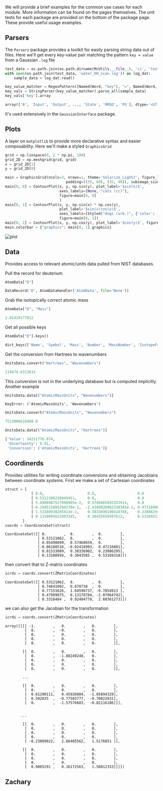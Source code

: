 
We will provide a brief examples for the common use cases for each module.
More information can be found on the pages themselves.
The unit tests for each package are provided on the bottom of the package page.
These provide useful usage examples.

## Parsers

The `Parsers` package provides a toolkit for easily parsing string data out of files.
Here we'll get every key-value pair matching the pattern `key = value` from a Gaussian `.log` file

<div class="card in-out-block" markdown="1" id="Markdown_code">

```python
test_data = os.path.join(os.path.dirname(McUtils.__file__), 'ci', 'tests', 'TestData')
with open(os.path.join(test_data, 'water_OH_scan.log')) as log_dat:
    sample_data = log_dat.read()

key_value_matcher = RegexPattern([Named(Word, "key"), "=", Named(Word, "value")])
key_vals = StringParser(key_value_matcher).parse_all(sample_data)
key_vals['key'].array
```

<div class="card-body out-block" markdown="1">

```python
array(['0', 'Input', 'Output', ..., 'State', 'RMSD', 'PG'], dtype='<U7')
```

</div>
</div>

It's used extensively in the `GaussianInterface` package.

## Plots

A layer on `matplotlib` to provide more declarative syntax and easier composability.
Here we'll make a styled `GraphicsGrid`

<div class="card in-out-block" markdown="1">

```python
grid = np.linspace(0, 2 * np.pi, 100)
grid_2D = np.meshgrid(grid, grid)
x = grid_2D[1]
y = grid_2D[0]

main = GraphicsGrid(ncols=3, nrows=1, theme='Solarize_Light2', figure_label='my beuatufil triptych',
                            padding=((35, 60), (35, 40)), subimage_size=300)
main[0, 0] = ContourPlot(x, y, np.sin(y), plot_label='$sin(x)$',
                         axes_labels=[None, "cats (cc)"],
                         figure=main[0, 0]
                         )
main[0, 1] = ContourPlot(x, y, np.sin(x) * np.cos(y),
                         plot_label='$sin(x)cos(y)$',
                         axes_labels=[Styled("dogs (arb.)", {'color': 'red'}), None],
                         figure=main[0, 1])
main[0, 2] = ContourPlot(x, y, np.cos(y), plot_label='$cos(y)$', figure=main[0, 2])
main.colorbar = {"graphics": main[0, 1].graphics}
```

<div class="card-body out-block" markdown="1">

![plot](/McUtils/img/McUtils_GraphicsGrid_1.png)
</div>
</div>

## Data

Provides access to relevant atomic/units data pulled from NIST databases.

Pull the record for deuterium

<div class="card in-out-block" markdown="1">

```python
AtomData["D"]
```

<div class="card-body out-block" markdown="1">

```python
DataRecord('D', AtomDataHandler('AtomData', file='None'))
```

</div>
</div>

Grab the isotopically correct atomic mass

<div class="card in-out-block" markdown="1">

```python
AtomData["D", "Mass"]
```

<div class="card-body out-block" markdown="1">

```python
2.01410177812
```

</div>
</div>

Get all possible keys

<div class="card in-out-block" markdown="1">

```python
AtomData["D"].keys()
```

<div class="card-body out-block" markdown="1">

```python
dict_keys(['Name', 'Symbol', 'Mass', 'Number', 'MassNumber', 'IsotopeFraction', 'CanonicalName', 'CanonicalSymbol', 'ElementName', 'ElementSymbol', 'IconColor', 'IconRadius', 'PrimaryIsotope', 'StandardAtomicWeights'])
```

</div>
</div>

Get the conversion from Hartrees to wavenumbers

<div class="card in-out-block" markdown="1">

```python
UnitsData.convert("Hartrees", "Wavenumbers")
```

<div class="card-body out-block" markdown="1">

```python
219474.6313632
```

</div>
</div>

This conversion is not in the underlying database but is computed implicitly.
Another example

<div class="card in-out-block" markdown="1">

```python
UnitsData.data[("AtomicMassUnits", "Wavenumbers")]
```

<div class="card-body out-block" markdown="1">

```lang-none
KeyError: ('AtomicMassUnits', 'Wavenumbers')
```

</div>
</div>

<div class="card in-out-block" markdown="1">

```python
UnitsData.convert("AtomicMassUnits", "Wavenumbers")
```

<div class="card-body out-block" markdown="1">

```python
7513006610400.0
```

</div>
</div>

<div class="card in-out-block" markdown="1">

```python
UnitsData.data[("AtomicMassUnits", "Hartrees")]
```

<div class="card-body out-block" markdown="1">

```python
{'Value': 34231776.874,
 'Uncertainty': 0.01,
 'Conversion': ('AtomicMassUnits', 'Hartrees')}
```

</div>
</div>

## Coordinerds

Provides utilities for writing coordinate conversions and obtaining Jacobians between coordinate systems.
First we make a set of Cartesian coordinates

<div class="card in-out-block" markdown="1">

```python
struct = [
            [ 0.0,                    0.0,                   0.0                ],
            [ 0.5312106220949451,     0.0,                   0.0                ],
            [ 5.4908987527698905e-2,  0.5746865893353914,    0.0                ],
            [-6.188515885294378e-2,  -2.4189926062338385e-2, 0.4721688095375285 ],
            [ 1.53308938205413e-2,    0.3833690190410768,    0.23086294551212294],
            [ 0.1310095622893345,     0.30435650497612,      0.5316931774973834 ]
        ]
coords = CoordinateSet(struct)
```

<div class="card-body out-block" markdown="1">

```lang-none
CoordinateSet([[ 0.        ,  0.        ,  0.        ],
               [ 0.53121062,  0.        ,  0.        ],
               [ 0.05490899,  0.57468659,  0.        ],
               [-0.06188516, -0.02418993,  0.47216881],
               [ 0.01533089,  0.38336902,  0.23086295],
               [ 0.13100956,  0.3043565 ,  0.53169318]])
```

</div>
</div>

then convert that to Z-matrix coordinates

<div class="card in-out-block" markdown="1">

```python
icrds = coords.convert(ZMatrixCoordinates)
```

<div class="card-body out-block" markdown="1">

```lang-none
CoordinateSet([[ 0.53121062,  0.        ,  0.        ],
               [ 0.74641002,  0.878738  ,  0.        ],
               [ 0.77151626,  1.04598737, -0.7854913 ],
               [ 0.47989075,  0.13178784, -2.07064742],
               [ 0.3318484 ,  0.92484778,  2.60361273]])
```

</div>
</div>

we can also get the Jacobian for the transformation

<div class="card in-out-block" markdown="1">

```python
icrds = coords.convert(ZMatrixCoordinates)
```

<div class="card-body out-block" markdown="1">

```lang-none
array([[[[ -1.        ,   0.        ,   0.        ],
         [  0.        ,  -0.        ,   0.        ],
         [  0.        ,   0.        ,   0.        ],
         [  0.        ,   0.        ,   0.        ],
         [  0.        ,   0.        ,   0.        ]],

        [[  0.        ,   0.        ,   0.        ],
         [  0.        ,  -1.88249248,   0.        ],
         [  0.        ,   0.        ,   0.        ],
         [  0.        ,   0.        ,   0.        ],
         [  0.        ,   0.        ,   0.        ]],

        ...

        [[  0.        ,   0.        ,   0.        ],
         [  0.        ,   0.        ,   0.        ],
         [  0.61200111,   0.45926084,  -1.05894329],
         [  0.502835  ,  -0.77583777,  -0.70022831],
         [  0.        ,  -1.57576683,  -0.82116186]]],


       ...

        [[  0.        ,   0.        ,   0.        ],
         [  0.        ,   0.        ,   0.        ],
         [  0.        ,   0.        ,   0.        ],
         [  0.        ,   0.        ,   0.        ],
         [ -0.23809822,   2.66405562,   1.5176851 ]],

        [[  0.        ,   0.        ,   0.        ],
         [  0.        ,   0.        ,   0.        ],
         [  0.        ,   0.        ,   0.        ],
         [  0.        ,   0.        ,   0.        ],
         [  0.9065291 ,   0.16172563,   1.58012353]]]])
```

</div>
</div>

## Zachary


